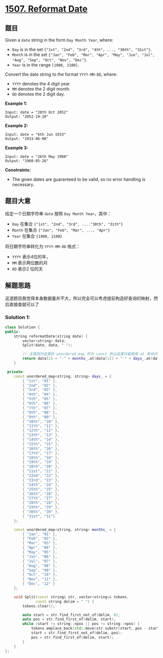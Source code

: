 # [1507. Reformat Date](https://leetcode-cn.com/problems/reformat-date/)

## 题目

Given a `date` string in the form `Day Month Year`, where:

- `Day` is in the set `{"1st", "2nd", "3rd", "4th", ..., "30th", "31st"}`.
- `Month` is in the set `{"Jan", "Feb", "Mar", "Apr", "May", "Jun", "Jul", "Aug", "Sep", "Oct", "Nov", "Dec"}`.
- `Year` is in the range `[1900, 2100]`.

Convert the date string to the format `YYYY-MM-DD`, where:

- `YYYY` denotes the 4 digit year.
- `MM` denotes the 2 digit month.
- `DD` denotes the 2 digit day.

 

**Example 1:**

```
Input: date = "20th Oct 2052"
Output: "2052-10-20"
```

**Example 2:**

```
Input: date = "6th Jun 1933"
Output: "1933-06-06"
```

**Example 3:**

```
Input: date = "26th May 1960"
Output: "1960-05-26"
```

 

**Constraints:**

- The given dates are guaranteed to be valid, so no error handling is necessary.

## 题目大意

给定一个日期字符串 `date` 按照 `Day Month Year`，其中：

- `Day` 在集合 `{"1st", "2nd", "3rd", ...."30th", "31th"}`
- `Month` 在集合 `{"Jan", "Feb", "Mar", ..., "Apr"}`
- `Year` 在集合 `{1900, 2100}`

将日期字符串转化为 `YYYY-MM-DD` 格式：

- `YYYY` 表示4位的年，
- `MM` 表示两位数的月
- `DD` 表示2 位的天
## 解题思路

这道题目我觉得本身数据量并不大，所以完全可以考虑提前构造好查询的映射，然后直接查就可以了

### Solution 1:



````c++
class Solution {
public:
    string reformatDate(string date) {
        vector<string> data;
        Split(date, data, " ");

        // 注意因为这里的 unordered_map 均为 const 所以这里只能使用 at 来访问其中的元素
        return data[2] + "-" + months_.at(data[1]) + "-" + days_.at(data[0]);
    }

 private:
    const unordered_map<string, string> days_ = {
        { "1st", "01" },
        { "2nd", "02" },
        { "3rd", "03" },
        { "4th", "04" },
        { "5th", "05" },
        { "6th", "06" },
        { "7th", "07" },
        { "8th", "08" },
        { "9th", "09" },
        { "10th", "10" },
        { "11th", "11" },
        { "12th", "12" },
        { "13th", "13" },
        { "14th", "14" },
        { "15th", "15" },
        { "16th", "16" },
        { "17th", "17" },
        { "18th", "18" },
        { "19th", "19" },
        { "20th", "20" },
        { "21st", "21" },
        { "22nd", "22" },
        { "23rd", "23" },
        { "24th", "24" },
        { "25th", "25" },
        { "26th", "26" },
        { "27th", "27" },
        { "28th", "28" },
        { "29th", "29" },
        { "30th", "30" },
        { "31st", "31"}
    };

    const unordered_map<string, string> months_ = {
        { "Jan", "01" },
        { "Feb", "02" },
        { "Mar", "03" },
        { "Apr", "04" },
        { "May", "05" },
        { "Jun", "06" },
        { "Jul", "07" },
        { "Aug", "08" },
        { "Sep", "09" },
        { "Oct", "10" },
        { "Nov", "11" },
        { "Dec", "12" }
    };

    void Split(const string& str, vector<string>& tokens,
              const string delim = " ") {
        tokens.clear();

        auto start = str.find_first_not_of(delim, 0);
        auto pos = str.find_first_of(delim, start);
        while (start != string::npos || pos != string::npos) {
            tokens.emplace_back(std::move(str.substr(start, pos - start)));
            start = str.find_first_not_of(delim, pos);
            pos = str.find_first_of(delim, start);
        }
    }
};
````
